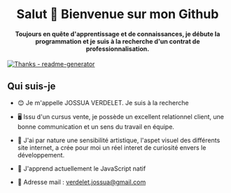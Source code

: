 <h1 align="center">Salut 👋 Bienvenue sur mon Github </h1>  
<h4 align="center">Toujours en quête d'apprentissage et de connaissances, je débute la programmation et je suis à la recherche d'un contrat de professionnalisation.</h4>  



[![Thanks - readme-generator](https://img.shields.io/badge/Thanks-readme--generator-2ea44f)](https://rahuldkjain.github.io/gh-profile-readme-generator/)

##  Qui suis-je

- 😊 Je m'appelle JOSSUA VERDELET. Je suis à la recherche  

- 🖥️ Issu d'un cursus vente, je possède un excellent relationnel client, une bonne communication et un sens du travail en équipe.

- 🧠 J'ai par nature une sensibilité artistique, l'aspet visuel des différents site internet, a crée pour moi un réel interet de curiosité envers le développement.

- 🌱 J'apprend actuellement le JavaScript natif

-  📧 Adresse mail : verdelet.jossua@gmail.com
  


  
